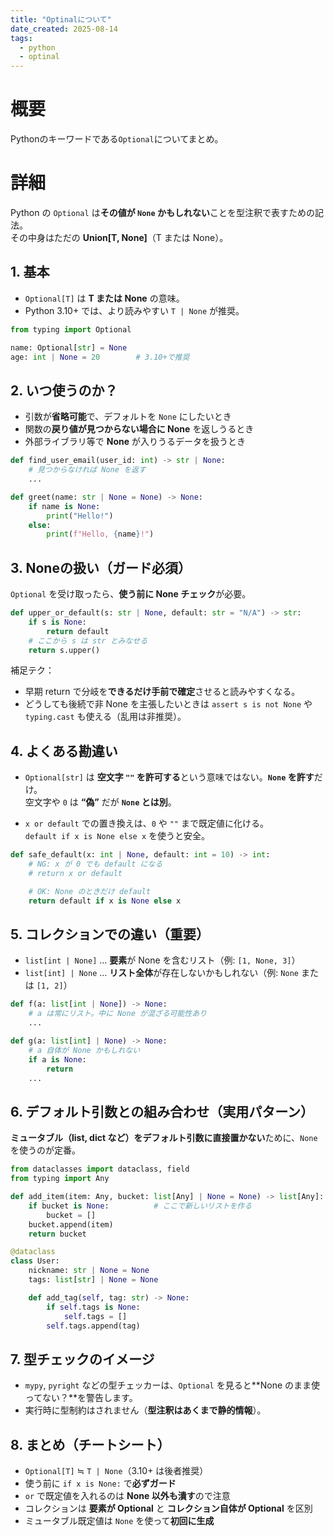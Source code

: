 ```yaml
---
title: "Optinalについて"
date_created: 2025-08-14
tags:
  - python
  - optinal
---
```


# 概要

Pythonのキーワードである`Optional`についてまとめ。  

# 詳細
Python の `Optional` は**その値が `None` かもしれない**ことを型注釈で表すための記法。  
その中身はただの **Union[T, None]**（T または None）。  

## 1. 基本
- `Optional[T]` は **T または None** の意味。
- Python 3.10+ では、より読みやすい `T | None` が推奨。

```python
from typing import Optional

name: Optional[str] = None
age: int | None = 20        # 3.10+で推奨
```

## 2. いつ使うのか？
- 引数が**省略可能**で、デフォルトを `None` にしたいとき
- 関数の**戻り値が見つからない場合に None** を返しうるとき
- 外部ライブラリ等で **None** が入りうるデータを扱うとき

```python
def find_user_email(user_id: int) -> str | None:
    # 見つからなければ None を返す
    ...

def greet(name: str | None = None) -> None:
    if name is None:
        print("Hello!")
    else:
        print(f"Hello, {name}!")
```

## 3. Noneの扱い（ガード必須）
`Optional` を受け取ったら、**使う前に None チェック**が必要。 

```python
def upper_or_default(s: str | None, default: str = "N/A") -> str:
    if s is None:
        return default
    # ここから s は str とみなせる
    return s.upper()
```
補足テク：
- 早期 return で分岐を**できるだけ手前で確定**させると読みやすくなる。
- どうしても後続で非 None を主張したいときは `assert s is not None` や `typing.cast` も使える（乱用は非推奨）。

## 4. よくある勘違い
- `Optional[str]` は **空文字 `""` を許可する**という意味ではない。**`None` を許す**だけ。  
  空文字や `0` は **“偽”** だが **`None` とは別**。

- `x or default` での置き換えは、`0` や `""` まで既定値に化ける。  
  `default if x is None else x` を使うと安全。

```python
def safe_default(x: int | None, default: int = 10) -> int:
    # NG: x が 0 でも default になる
    # return x or default

    # OK: None のときだけ default
    return default if x is None else x
```

## 5. コレクションでの違い（重要）
- `list[int | None]` … **要素**が None を含むリスト（例: `[1, None, 3]`）
- `list[int] | None` … **リスト全体**が存在しないかもしれない（例: `None` または `[1, 2]`）

```python
def f(a: list[int | None]) -> None:
    # a は常にリスト。中に None が混ざる可能性あり
    ...

def g(a: list[int] | None) -> None:
    # a 自体が None かもしれない
    if a is None:
        return
    ...
```

## 6. デフォルト引数との組み合わせ（実用パターン）
**ミュータブル（list, dict など）をデフォルト引数に直接置かない**ために、`None` を使うのが定番。

```python
from dataclasses import dataclass, field
from typing import Any

def add_item(item: Any, bucket: list[Any] | None = None) -> list[Any]:
    if bucket is None:          # ここで新しいリストを作る
        bucket = []
    bucket.append(item)
    return bucket

@dataclass
class User:
    nickname: str | None = None
    tags: list[str] | None = None

    def add_tag(self, tag: str) -> None:
        if self.tags is None:
            self.tags = []
        self.tags.append(tag)
```

## 7. 型チェックのイメージ
- `mypy`, `pyright` などの型チェッカーは、`Optional` を見ると**None のまま使ってない？**を警告します。
- 実行時に型制約はされません（**型注釈はあくまで静的情報**）。

## 8. まとめ（チートシート）
- `Optional[T]` ≒ `T | None`（3.10+ は後者推奨）
- 使う前に `if x is None:` で**必ずガード**
- `or` で既定値を入れるのは **None 以外も潰す**ので注意
- コレクションは **要素が Optional** と **コレクション自体が Optional** を区別
- ミュータブル既定値は `None` を使って**初回に生成**
